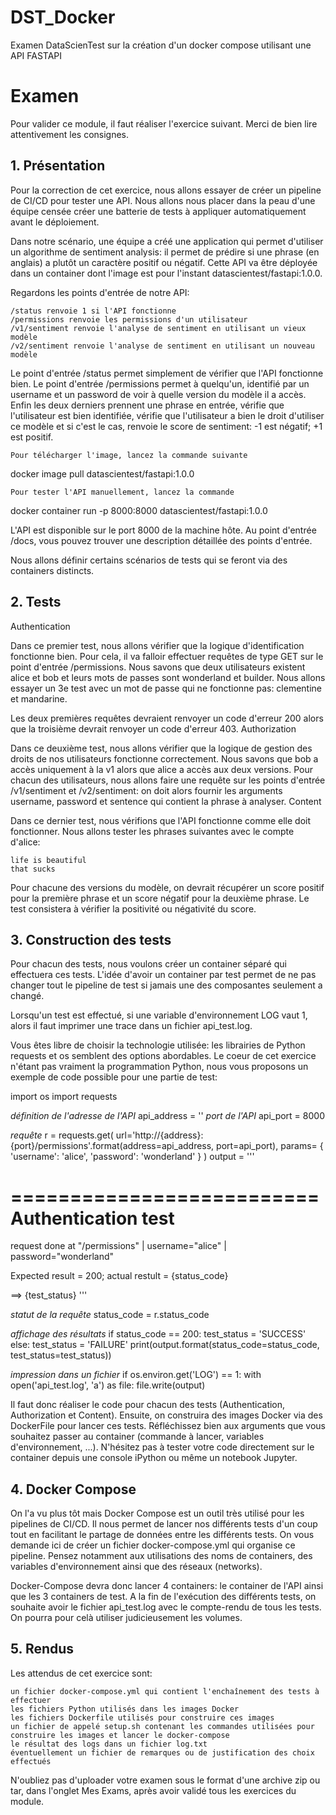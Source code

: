 # DST_Docker
Examen DataScienTest sur la création d'un docker compose utilisant une API FASTAPI

# Examen
Pour valider ce module, il faut réaliser l'exercice suivant. Merci de bien lire attentivement les consignes.

## 1. Présentation

Pour la correction de cet exercice, nous allons essayer de créer un pipeline de CI/CD pour tester une API. Nous allons nous placer dans la peau d'une équipe censée créer une batterie de tests à appliquer automatiquement avant le déploiement.

Dans notre scénario, une équipe a créé une application qui permet d'utiliser un algorithme de sentiment analysis: il permet de prédire si une phrase (en anglais) a plutôt un caractère positif ou négatif. Cette API va être déployée dans un container dont l'image est pour l'instant datascientest/fastapi:1.0.0.

Regardons les points d'entrée de notre API:

    /status renvoie 1 si l'API fonctionne
    /permissions renvoie les permissions d'un utilisateur
    /v1/sentiment renvoie l'analyse de sentiment en utilisant un vieux modèle
    /v2/sentiment renvoie l'analyse de sentiment en utilisant un nouveau modèle

Le point d'entrée /status permet simplement de vérifier que l'API fonctionne bien. Le point d'entrée /permissions permet à quelqu'un, identifié par un username et un password de voir à quelle version du modèle il a accès. Enfin les deux derniers prennent une phrase en entrée, vérifie que l'utilisateur est bien identifiée, vérifie que l'utilisateur a bien le droit d'utiliser ce modèle et si c'est le cas, renvoie le score de sentiment: -1 est négatif; +1 est positif.

    Pour télécharger l'image, lancez la commande suivante

docker image pull datascientest/fastapi:1.0.0

    Pour tester l'API manuellement, lancez la commande

docker container run -p 8000:8000 datascientest/fastapi:1.0.0

L'API est disponible sur le port 8000 de la machine hôte. Au point d'entrée /docs, vous pouvez trouver une description détaillée des points d'entrée.

Nous allons définir certains scénarios de tests qui se feront via des containers distincts.

## 2. Tests
Authentication

Dans ce premier test, nous allons vérifier que la logique d'identification fonctionne bien. Pour cela, il va falloir effectuer requêtes de type GET sur le point d'entrée /permissions. Nous savons que deux utilisateurs existent alice et bob et leurs mots de passes sont wonderland et builder. Nous allons essayer un 3e test avec un mot de passe qui ne fonctionne pas: clementine et mandarine.

Les deux premières requêtes devraient renvoyer un code d'erreur 200 alors que la troisième devrait renvoyer un code d'erreur 403.
Authorization

Dans ce deuxième test, nous allons vérifier que la logique de gestion des droits de nos utilisateurs fonctionne correctement. Nous savons que bob a accès uniquement à la v1 alors que alice a accès aux deux versions. Pour chacun des utilisateurs, nous allons faire une requête sur les points d'entrée /v1/sentiment et /v2/sentiment: on doit alors fournir les arguments username, password et sentence qui contient la phrase à analyser.
Content

Dans ce dernier test, nous vérifions que l'API fonctionne comme elle doit fonctionner. Nous allons tester les phrases suivantes avec le compte d'alice:

    life is beautiful
    that sucks

Pour chacune des versions du modèle, on devrait récupérer un score positif pour la première phrase et un score négatif pour la deuxième phrase. Le test consistera à vérifier la positivité ou négativité du score.

## 3. Construction des tests

Pour chacun des tests, nous voulons créer un container séparé qui effectuera ces tests. L'idée d'avoir un container par test permet de ne pas changer tout le pipeline de test si jamais une des composantes seulement a changé.

Lorsqu'un test est effectué, si une variable d'environnement LOG vaut 1, alors il faut imprimer une trace dans un fichier api_test.log.

Vous êtes libre de choisir la technologie utilisée: les librairies de Python requests et os semblent des options abordables. Le coeur de cet exercice n'étant pas vraiment la programmation Python, nous vous proposons un exemple de code possible pour une partie de test:

import os
import requests

*définition de l'adresse de l'API*
api_address = ''
*port de l'API*
api_port = 8000

*requête*
r = requests.get(
    url='http://{address}:{port}/permissions'.format(address=api_address, port=api_port),
    params= {
        'username': 'alice',
        'password': 'wonderland'
    }
)
output = '''

==========================
    Authentication test
============================

request done at "/permissions"
| username="alice"
| password="wonderland"

Expected result = 200; 
actual restult = {status_code}

==>  {test_status}
'''


*statut de la requête*
status_code = r.status_code

*affichage des résultats*
if status_code == 200:
    test_status = 'SUCCESS'
else:
    test_status = 'FAILURE'
print(output.format(status_code=status_code, test_status=test_status))

*impression dans un fichier*
if os.environ.get('LOG') == 1:
    with open('api_test.log', 'a') as file:
        file.write(output)

Il faut donc réaliser le code pour chacun des tests (Authentication, Authorization et Content). Ensuite, on construira des images Docker via des DockerFile pour lancer ces tests. Réfléchissez bien aux arguments que vous souhaitez passer au container (commande à lancer, variables d'environnement, ...). N'hésitez pas à tester votre code directement sur le container depuis une console iPython ou même un notebook Jupyter.

## 4. Docker Compose

On l'a vu plus tôt mais Docker Compose est un outil très utilisé pour les pipelines de CI/CD. Il nous permet de lancer nos différents tests d'un coup tout en facilitant le partage de données entre les différents tests. On vous demande ici de créer un fichier docker-compose.yml qui organise ce pipeline. Pensez notamment aux utilisations des noms de containers, des variables d'environnement ainsi que des réseaux (networks).

Docker-Compose devra donc lancer 4 containers: le container de l'API ainsi que les 3 containers de test. A la fin de l'exécution des différents tests, on souhaite avoir le fichier api_test.log avec le compte-rendu de tous les tests. On pourra pour celà utiliser judicieusement les volumes.

## 5. Rendus

Les attendus de cet exercice sont:

    un fichier docker-compose.yml qui contient l'enchaînement des tests à effectuer
    les fichiers Python utilisés dans les images Docker
    les fichiers Dockerfile utilisés pour construire ces images
    un fichier de appelé setup.sh contenant les commandes utilisées pour construire les images et lancer le docker-compose
    le résultat des logs dans un fichier log.txt
    éventuellement un fichier de remarques ou de justification des choix effectués

N'oubliez pas d'uploader votre examen sous le format d'une archive zip ou tar, dans l'onglet Mes Exams, après avoir validé tous les exercices du module.
